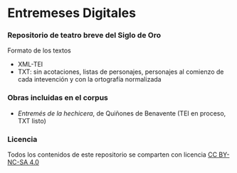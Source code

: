# Entremeses Digitales

### Repositorio de teatro breve del Siglo de Oro

Formato de los textos
* XML-TEI
* TXT: sin acotaciones, listas de personajes, personajes al comienzo de cada intevención y con la ortografía normalizada

### Obras incluidas en el corpus 
* *Entremés de la hechicera*, de Quiñones de Benavente (TEI en proceso, TXT listo)


### Licencia
Todos los contenidos de este repositorio se comparten con licencia [CC BY-NC-SA 4.0](https://creativecommons.org/licenses/by-nc-sa/4.0/)

